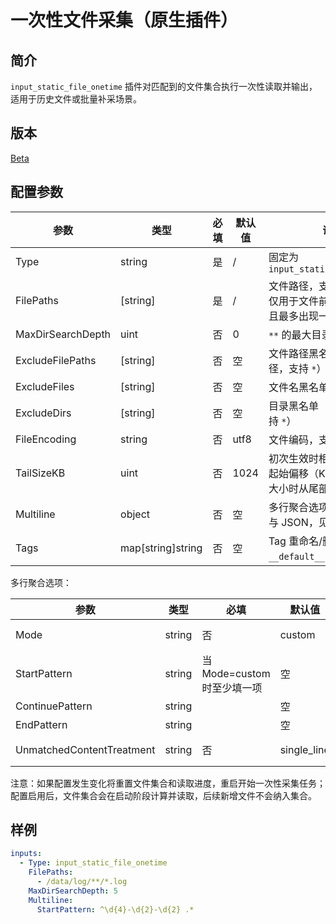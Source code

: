 # 一次性文件采集（原生插件）

## 简介

`input_static_file_onetime` 插件对匹配到的文件集合执行一次性读取并输出，适用于历史文件或批量补采场景。

## 版本

[Beta](../../stability-level.md)

## 配置参数

|  参数  |  类型  |  必填  |  默认值  |  说明  |
| --- | --- | --- | --- | --- |
| Type | string | 是 | / | 固定为 `input_static_file_onetime` |
| FilePaths | [string] | 是 | / | 文件路径，支持 `*` 与 `**`，`**` 仅用于文件前缀的目录匹配且最多出现一次 |
| MaxDirSearchDepth | uint | 否 | 0 | `**` 的最大目录递归深度 |
| ExcludeFilePaths | [string] | 否 | 空 | 文件路径黑名单（绝对路径，支持 `*`） |
| ExcludeFiles | [string] | 否 | 空 | 文件名黑名单（支持 `*`） |
| ExcludeDirs | [string] | 否 | 空 | 目录黑名单（绝对路径，支持 `*`） |
| FileEncoding | string | 否 | utf8 | 文件编码，支持 utf8、gbk |
| TailSizeKB | uint | 否 | 1024 | 初次生效时相对文件结尾的起始偏移（KB），小于文件大小时从尾部回溯 |
| Multiline | object | 否 | 空 | 多行聚合选项，支持 custom 与 JSON，见下表 |
| Tags | map[string]string | 否 | 空 | Tag 重命名/删除配置，含 `__default__` 语义 |

多行聚合选项：

| 参数 | 类型 | 必填 | 默认值 | 说明 |
| --- | --- | --- | --- | --- |
| Mode | string | 否 | custom | custom 或 JSON |
| StartPattern | string | 当 Mode=custom 时至少填一项 | 空 | 行首正则 |
| ContinuePattern | string |  | 空 | 行续正则 |
| EndPattern | string |  | 空 | 行尾正则 |
| UnmatchedContentTreatment | string | 否 | single_line | discard 或 single_line |

注意：如果配置发生变化将重置文件集合和读取进度，重启开始一次性采集任务；配置启用后，文件集合会在启动阶段计算并读取，后续新增文件不会纳入集合。

## 样例

```yaml
inputs:
  - Type: input_static_file_onetime
    FilePaths:
      - /data/log/**/*.log
    MaxDirSearchDepth: 5
    Multiline:
      StartPattern: ^\d{4}-\d{2}-\d{2} .*
```
